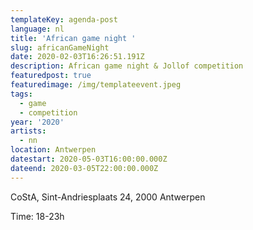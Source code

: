 ```yaml
---
templateKey: agenda-post
language: nl
title: 'African game night '
slug: africanGameNight
date: 2020-02-03T16:26:51.191Z
description: African game night & Jollof competition
featuredpost: true
featuredimage: /img/templateevent.jpeg
tags:
  - game
  - competition
year: '2020'
artists:
  - nn
location: Antwerpen
datestart: 2020-05-03T16:00:00.000Z
dateend: 2020-03-05T22:00:00.000Z
---
```



 CoStA, Sint-Andriesplaats 24, 2000 Antwerpen

Time: 18-23h
